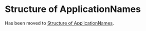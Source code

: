 # Structure of ApplicationNames

Has been moved to [Structure of ApplicationNames](../../ElementsApplicationPattern/Names/StructureOfApplicationNames/StructureOfApplicationNames.md).
